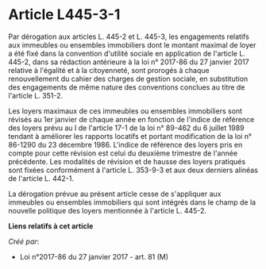 # Article L445-3-1

Par dérogation aux articles L. 445-2 et L. 445-3, les engagements relatifs aux immeubles ou ensembles immobiliers dont le
montant maximal de loyer a été fixé dans la convention d'utilité sociale en application de l'article L. 445-2, dans sa
rédaction antérieure à la loi n° 2017-86 du 27 janvier 2017 relative à l'égalité et à la citoyenneté, sont prorogés à chaque
renouvellement du cahier des charges de gestion sociale, en substitution des engagements de même nature des conventions
conclues au titre de l'article L. 351-2. 

Les loyers maximaux de ces immeubles ou ensembles immobiliers sont révisés au 1er janvier de chaque année en fonction de
l'indice de référence des loyers prévu au I de l'article 17-1 de la loi n° 89-462 du 6 juillet 1989 tendant à améliorer les
rapports locatifs et portant modification de la loi n° 86-1290 du 23 décembre 1986. L'indice de référence des loyers pris en
compte pour cette révision est celui du deuxième trimestre de l'année précédente. Les modalités de révision et de hausse des
loyers pratiqués sont fixées conformément à l'article L. 353-9-3 et aux deux derniers alinéas de l'article L. 442-1. 

La dérogation prévue au présent article cesse de s'appliquer aux immeubles ou ensembles immobiliers qui sont intégrés dans le
champ de la nouvelle politique des loyers mentionnée à l'article L. 445-2.

**Liens relatifs à cet article**

_Créé par_:

  - Loi n°2017-86 du 27 janvier 2017 - art. 81 (M)
